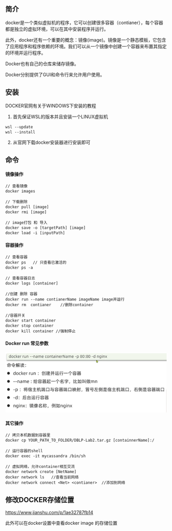 ## 简介
docker是一个类似虚拟机的程序，它可以创建很多容器（contianer），每个容器都是独立的虚拟环境，可以在其中安装程序并运行。

此外，docker还有一个重要的概念：镜像(image)。镜像是一个静态模板，它包含了应用程序和程序依赖的环境。我们可以从一个镜像中创建一个容器来布置其指定的环境并运行程序。

Docker也有自己的仓库来储存镜像。

Docker分别提供了GUI和命令行来允许用户使用。

## 安装

DOCKER官网有关于WINDOWS下安装的教程

1. 首先保证WSL的版本并且安装一个LINUX虚拟机

```
wsl --update    
wsl --install
```

2. 从官网下载docker安装器进行安装即可

## 命令
#### 镜像操作
````
// 查看镜像
docker images

// 下载删除
docker pull [image]
docker rmi [image]

// image打包 和 导入
docker save -o [targetPath] [image]
docker load -i [inputPath]
````

#### 容器操作
````
// 查看容器
docker ps   // 只查看已激活的
docker ps -a

// 查看容器日志
docker logs [container]

//创建 删除 容器
docker run --name contianerName imageName image并运行
docker rm  contianer    //删除container

//容器开关
docker start container
docker stop container
docker kill container //强制停止

````

#### Docker run 常见参数

![Alt text](imgs/dockerRun.png)

#### 其它操作
````
// 拷贝本机数据到容器里
docker cp YOUR_PATH_TO_FOLDER/DBLP-Lab2.tar.gz [containnerName]:/  

// 运行容器的shell
docker exec -it mycassandra /bin/sh

// 虚拟网络，允许container相互交流
docker network create [NetName]
docker network ls   //查看当前网络
docker network connect <Net> <contianer>  //添加到网络

````


## 修改DOCKER存储位置

https://www.jianshu.com/p/1ae32787fb14

此外可以在docker设置中查看docker image 的存储位置